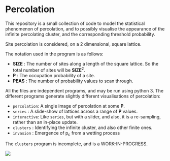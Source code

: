 Percolation
===========

This repository is a small collection of code to model the statistical phenomenon of percolation, and to possibly visualise the appearance of the infinite percolating cluster, and the corresponding threshold probability.

Site percolation is considered, on a 2 dimensional, square lattice.

The notation used in the program is as follows:

 * **SIZE** : The number of sites along a length of the square lattice. So the total number of sites will be **SIZE**<sup>2</sup>.
 * **P** : The occupation probability of a site.
 * **PEAS** : The number of probability values to scan through.


All the files are independent programs, and may be run using python 3. The different programs generate slightly different visualisations of percolation:

 * `percolation`: A single image of percolation at some **P**.
 * `series`     : A slide-show of lattices across a range of **P** values.
 * `interactive`: Like `series`, but with a slider, and also, it is a re-sampling, rather than an in-place update.
 * `clusters`   : Identifying the infinite cluster, and also other finite ones.
 * `invasion`   : Emergence of p<sub>c</sub> from a wetting process

The `clusters` program is incomplete, and is a WORK-IN-PROGRESS.

![](./line_invasion.png)
